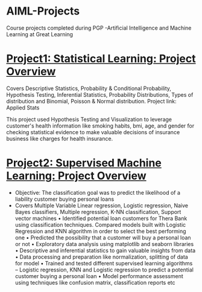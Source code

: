 # AIML-Projects
Course projects completed during PGP -Artificial Intelligence and Machine Learning at Great Learning


# [Project1: Statistical Learning: Project Overview](https://github.com/sandesh277/AIML-Projects/tree/main/01-AppliedStatistics)

Covers Descriptive Statistics, Probability & Conditional Probability, Hypothesis Testing, Inferential Statistics, Probability Distributions, Types of distribution and Binomial, Poisson & Normal distribution.
Project link: Applied Stats

This project used Hypothesis Testing and Visualization to leverage customer's health information like smoking habits, bmi, age, and gender for checking statistical evidence to make valuable decisions of insurance business like charges for health insurance.

# [Project2: Supervised Machine Learning: Project Overview](https://github.com/sandesh277/AIML-Projects/tree/main/02-Supervised-Learning)

* Objective: The classification goal was to predict the likelihood of a liability customer buying personal loans
* Covers Multiple Variable Linear regression, Logistic regression, Naive Bayes classifiers, Multiple regression, K-NN classification, Support vector machines
•	Identified potential loan customers for Thera Bank using classification techniques. Compared models built with Logistic Regression and KNN algorithm in order to select the best performing one
•	Predicted the possibility that a customer will buy a personal loan or not 
•	Exploratory data analysis using matplotlib and seaborn libraries 
•	Descriptive and inferential statistics to gain valuable insights from data
•	Data processing and preparation like normalization, splitting of data for model
•	Trained and tested different supervised learning algorithms – Logistic regression, KNN and Logistic regression to predict a potential customer buying a personal loan
•	Model performance assessment using techniques like confusion matrix, classification reports etc
